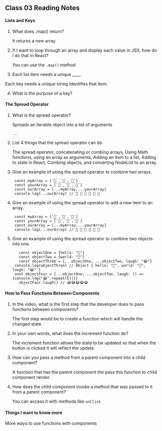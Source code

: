 ## Class 03 Reading Notes

#### Lists and Keys

1. What does .map() return?

      It returns a new array

2. If I want to loop through an array and display each value in JSX, how do I do that in React?

      You can use the `.map()`  method

3. Each list item needs a unique ____.

  Each key needs a unique string identifies that item.

4. What is the purpose of a key?

#### The Spread Operator

1. What is the spread operator?
    
    Spreads an iterable object into a list of arguments

    `...` 

2. List 4 things that the spread operator can do.

   The spread operator, concatenating or combing arrays, Using Math functions, using an array as arguments, Adding an item to a list, Adding to state in React, Combing objects, and converting NodeList to an array. 

3. Give an example of using the spread operator to combine two arrays.

      >
        const myArray = [`🤪`,`🐻`,`🎌`]
        const yourArray = [`🙂`,`🤗`,`🤩`]
        const ourArray = [...myArray,...yourArray]
        console.log(...ourArray) // 🤪 🐻 🎌 🙂 🤗 🤩
      >


4. Give an example of using the spread operator to add a new item to an array.

      >
        const myArray = [`🤪`,`🐻`,`🎌`]
        const yourArray = [`🙂`,`🤗`,`🤩`]
        const ourArray = [...myArray,...yourArray]
        console.log(...ourArray) // 🤪 🐻 🎌 🙂 🤗 🤩
      >



5. Give an example of using the spread operator to combine two objects into one.

      >
          const objectOne = {hello: "🤪"}
          const objectTwo = {world: "🐻"}
          const objectThree = {...objectOne, ...objectTwo, laugh: "😂"}
        console.log(objectThree) // Object { hello: "🤪", world: "🐻", laugh: "😂" }
        onst objectFour = {...objectOne, ...objectTwo, laugh: () => {console.log("😂".repeat(5))}}
          objectFour.laugh() // 😂😂😂😂😂
      > 

#### How to Pass Functions Between Components

1. In the video, what is the first step that the developer does to pass functions between components?

    The first step would be to create a function which will handle the changed state.

2. In your own words, what does the increment function do?

    The increment function allows the state to be updated so that when the button is clicked it will reflect the update. 

3. How can you pass a method from a parent component into a child component?

    A function that has the parent component the pass this function to child component render. 

4. How does the child component invoke a method that was passed to it from a parent component? 

    You can access it with methods like `onClick`

 #### Things I want to know more

More ways to use functions with components